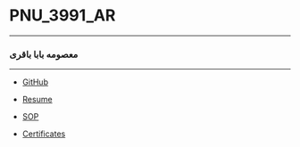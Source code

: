 # PNU_3991_AR
---------
### معصومه بابا باقری
 
---
- [GitHub](https://github.com/masomebababagheri)

- [Resume](https://masomebababagheri.github.io/Rezome/)

- [SOP](https://masomebababagheri.github.io/Sop/)

- [Certificates](https://www.sololearn.com/Certificate/1024-20697631/jpg)
